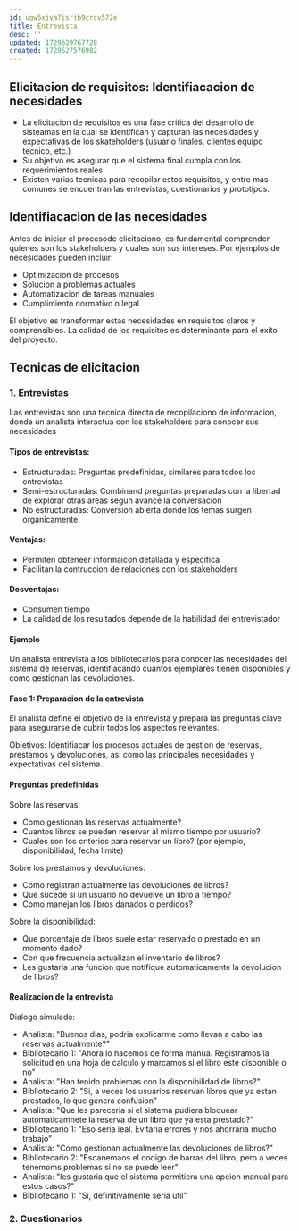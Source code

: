 ```yaml
---
id: ugw5xjya7isrjb9crcv572e
title: Entrevista
desc: ''
updated: 1729629767728
created: 1729627576982
---
```

## Elicitacion de requisitos: Identifiacacion de necesidades

- La elicitacion de requisitos es una fase critica del desarrollo de sisteamas en la cual se identifican y capturan las necesidades y expectativas de los skateholders (usuario finales, clientes equipo tecnico, etc.)
- Su objetivo es asegurar que el sistema final cumpla con los requerimientos reales
- Existen varias tecnicas para recopilar estos requisitos, y entre mas comunes se encuentran las entrevistas, cuestionarios y prototipos.

## Identifiacacion de las necesidades

Antes de iniciar el procesode elicitaciono, es fundamental comprender quienes son los stakeholders y cuales son sus intereses. Por ejemplos de necesidades pueden incluir:

- Optimizacion de procesos 
- Solucion a problemas actuales
- Automatizacion de tareas manuales
- Cumplimiento normativo o legal

El objetivo es transformar estas necesidades en requisitos claros y comprensibles. La calidad de los requisitos es determinante para el exito del proyecto.

## Tecnicas de elicitacion
### 1. Entrevistas
Las entrevistas son una tecnica directa de recopilaciono de informacion, donde un analista interactua con los stakeholders para conocer sus necesidades

#### Tipos de entrevistas:
- Estructuradas: Preguntas predefinidas, similares para todos los entrevistas
- Semi-estructuradas: Combinand preguntas preparadas con la libertad de explorar otras areas segun avance la conversacion
- No estructuradas: Conversion abierta donde los temas surgen organicamente

#### Ventajas:
- Permiten obteneer informaicon detallada y especifica
- Facilitan la contruccion de relaciones con los stakeholders

#### Desventajas:
- Consumen tiempo 
- La calidad de los resultados depende de la habilidad del entrevistador

#### Ejemplo
Un analista entrevista a los bibliotecarios para conocer las necesidades del sistema de reservas, identifiacando cuantos ejemplares tienen disponibles y como gestionan las devoluciones.

#### Fase 1: Preparacion de la entrevista
El analista define el objetivo de la entrevista y prepara las preguntas clave para asegurarse de cubrir todos los aspectos relevantes.

Objetivos:
Identifiacar los procesos actuales de gestion de reservas, prestamos y devoluciones, asi como las principales necesidades y expectativas del sistema.

#### Preguntas predefinidas
Sobre las reservas:
- Como gestionan las reservas actualmente?
- Cuantos libros se pueden reservar al mismo tiempo por usuario?
- Cuales son los criterios para reservar un libro? (por ejemplo, disponibilidad, fecha limite)

Sobre los prestamos y devoluciones:
- Como registran actualmente las devoluciones de libros?
- Que sucede si un usuario no devuelve un libro a tiempo?
- Como manejan los libros danados o perdidos?

Sobre la disponibilidad:
- Que porcentaje de libros suele estar reservado o prestado en un momento dado?
- Con que frecuencia actualizan el inventario de libros?
- Les gustaria una funcion que notifique automaticamente la devolucion de libros?

#### Realizacion de la entrevista
Dialogo simulado:
- Analista: "Buenos dias, podria explicarme como llevan a cabo las reservas actualmente?"
- Bibliotecario 1: "Ahora lo hacemos de forma manua. Registramos la solicitud en una hoja de calculo y marcamos si el libro este disponible o no"
- Analista: "Han tenido problemas con la disponibilidad de libros?"
- Bibliotecario 2: "Si, a veces los usuarios reservan libros que ya estan prestados, lo que genera confusion"
- Analista: "Que les pareceria si el sistema pudiera bloquear automaticamnete la reserva de un libro que ya esta prestado?"
- Bibliotecario 1: "Eso seria ieal. Evitaria errores y nos ahorraria mucho trabajo"
- Analista: "Como gestionan actualmente las devoluciones de libros?"
- Bibliotecario 2: "Escanemaos el codigo de barras del libro, pero a veces tenemoms problemas si no se puede leer"
- Analista: "les gustaria que el sistema permitiera una opcion manual para estos casos?"
- Bibliotecario 1: "Si, definitivamente seria util"

### 2. Cuestionarios
